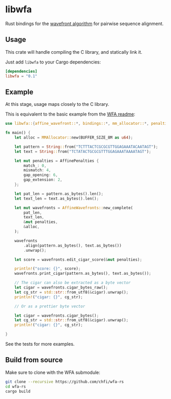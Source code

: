 libwfa
========

Rust bindings for the [wavefront
algorithm](https://github.com/smarco/WFA) for pairwise sequence
alignment.

## Usage

This crate will handle compiling the C library, and statically link it.

Just add `libwfa` to your Cargo dependencies:

```toml
[dependencies]
libwfa = "0.1"
```

## Example

At this stage, usage maps closely to the C library.

This is equivalent to the basic example from the [WFA readme](https://github.com/smarco/WFA):

```rust
use libwfa::{affine_wavefront::*, bindings::*, mm_allocator::*, penalties::*};

fn main() {
    let alloc = MMAllocator::new(BUFFER_SIZE_8M as u64);

    let pattern = String::from("TCTTTACTCGCGCGTTGGAGAAATACAATAGT");
    let text = String::from("TCTATACTGCGCGTTTGGAGAAATAAAATAGT");

    let mut penalties = AffinePenalties {
        match_: 0,
        mismatch: 4,
        gap_opening: 6,
        gap_extension: 2,
    };

    let pat_len = pattern.as_bytes().len();
    let text_len = text.as_bytes().len();

    let mut wavefronts = AffineWavefronts::new_complete(
        pat_len,
        text_len,
        &mut penalties,
        &alloc,
    );

    wavefronts
        .align(pattern.as_bytes(), text.as_bytes())
        .unwrap();

    let score = wavefronts.edit_cigar_score(&mut penalties);

    println!("score: {}", score);
    wavefronts.print_cigar(pattern.as_bytes(), text.as_bytes());

    // The cigar can also be extracted as a byte vector
    let cigar = wavefronts.cigar_bytes_raw();
    let cg_str = std::str::from_utf8(&cigar).unwrap();
    println!("cigar: {}", cg_str);

    // Or as a prettier byte vector

    let cigar = wavefronts.cigar_bytes();
    let cg_str = std::str::from_utf8(&cigar).unwrap();
    println!("cigar: {}", cg_str);

}
```

See the tests for more examples.

## Build from source

Make sure to clone with the WFA submodule:

```bash
git clone --recursive https://github.com/chfi/wfa-rs
cd wfa-rs
cargo build
```
